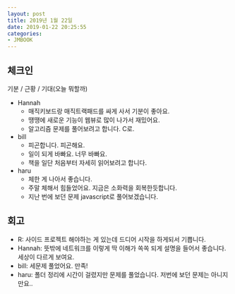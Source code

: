 ```yaml
---
layout: post
title: 2019년 1월 22일
date: 2019-01-22 20:25:55
categories:
- JMBOOK
---
```


## 체크인

기분 / 근황 / 기대(오늘 뭐할까)

* Hannah
  * 매직키보드랑 매직트랙패드를 싸게 사서 기분이 좋아요.
  * 땡땡에 새로운 기능이 웹뷰로 많이 나가서 재밌어요.
  * 알고리즘 문제를 풀어보려고 합니다. C로.
* bill
  * 피곤합니다. 피곤해요.
  * 일이 되게 바빠요. 너무 바빠요.
  * 책을 일단 처음부터 자세히 읽어보려고 합니다.
* haru
  * 체한 게 나아서 좋습니다.
  * 주말 체해서 힘들었어요. 지금은 소화력을 회복한듯합니다.
  * 지난 번에 보던 문제 javascript로 풀어보겠습니다.

## 회고

* R: 사이드 프로젝트 해야하는 게 있는데 드디어 시작을 하게되서 기쁩니다.
* Hannah: 뜻밖에 네트워크를 이렇게 딱 이해가 쏙쏙 되게 설명을 들어서 좋습니다. 세상이 다르게 보여요.
* bill: 세문제 풀었어요. 만족!
* haru: 폴더 정리에 시간이 걸렸지만 문제를 풀었습니다. 저번에 보던 문제는 아니지만요..
